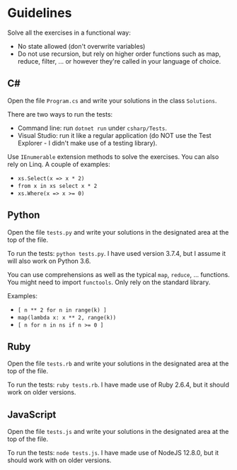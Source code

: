 # Guidelines

Solve all the exercises in a functional way:

* No state allowed (don't overwrite variables)
* Do not use recursion, but rely on higher order functions such as map, reduce, filter, ... or however they're called in your language of choice.

## C#

Open the file `Program.cs` and write your solutions in the class `Solutions`.

There are two ways to run the tests:

* Command line: run `dotnet run` under `csharp/Tests`.
* Visual Studio: run it like a regular application (do NOT use the Test Explorer - I didn't make use of a testing library).

Use `IEnumerable` extension methods to solve the exercises. You can also rely on Linq. A couple of examples:

* `xs.Select(x => x * 2)`
* `from x in xs select x * 2`
* `xs.Where(x => x >= 0)`

## Python

Open the file `tests.py` and write your solutions in the designated area at the top of the file.

To run the tests: `python tests.py`. I have used version 3.7.4, but I assume it will also work on Python 3.6.

You can use comprehensions as well as the typical `map`, `reduce`, ... functions. You might need to import `functools`. Only rely on the standard library.

Examples:

* `[ n ** 2 for n in range(k) ]`
* `map(lambda x: x ** 2, range(k))`
* `[ n for n in ns if n >= 0 ]`

## Ruby

Open the file `tests.rb` and write your solutions in the designated area at the top of the file.

To run the tests: `ruby tests.rb`. I have made use of Ruby 2.6.4, but it should work on older versions.

## JavaScript

Open the file `tests.js` and write your solutions in the designated area at the top of the file.

To run the tests: `node tests.js`. I have made use of NodeJS 12.8.0, but it should work with on older versions.
